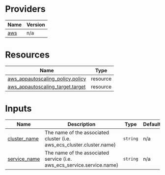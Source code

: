 <!-- BEGIN_TF_DOCS -->


# Providers

| Name | Version |
|------|---------|
| <a name="provider_aws"></a> [aws](#provider\_aws) | n/a |

# Resources

| Name | Type |
|------|------|
| [aws_appautoscaling_policy.policy](https://registry.terraform.io/providers/hashicorp/aws/latest/docs/resources/appautoscaling_policy) | resource |
| [aws_appautoscaling_target.target](https://registry.terraform.io/providers/hashicorp/aws/latest/docs/resources/appautoscaling_target) | resource |

# Inputs

| Name | Description | Type | Default | Required |
|------|-------------|------|---------|:--------:|
| <a name="input_cluster_name"></a> [cluster\_name](#input\_cluster\_name) | The name of the associated cluster (i.e. aws\_ecs\_cluster.cluster.name) | `string` | n/a | yes |
| <a name="input_service_name"></a> [service\_name](#input\_service\_name) | The name of the associated service (i.e. aws\_ecs\_service.service.name) | `string` | n/a | yes |
<!-- END_TF_DOCS -->